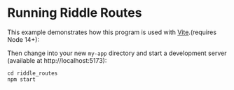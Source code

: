 # Running Riddle Routes

This example demonstrates how this program is used with [Vite](https://vitejs.dev/).(requires Node 14+):

Then change into your new `my-app` directory and start a development server (available at http://localhost:5173):

    cd riddle_routes
    npm start

